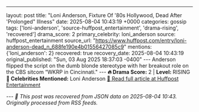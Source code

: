 ---

layout: post
title: "Loni Anderson, Fixture Of '80s Hollywood, Dead After 'Prolonged" Illness"
date: 2025-08-04 10:43:19 +0000
categories: gossip
tags: ['loni-anderson', 'source-huffpost_entertainment', 'drama-rising', 'recovered']
drama_score: 2
primary_celebrity: loni_anderson
source: huffpost_entertainment
source_url: "https://www.huffpost.com/entry/loni-anderson-dead_n_688fe190e4b01556427085c9"
mentions: {'loni_anderson': 2} recovered: true recovery_date: 2025-08-04 10:43:19 original_published: "Sun, 03 Aug 2025 18:37:03 -0400" --- Anderson flipped the script on the dumb blonde stereotype with her breakout role on the CBS sitcom “WKRP in Cincinnati." --- **🔥 Drama Score:** 2 | **Level:** RISING **👑 Celebrities Mentioned:** Loni Anderson [📰 Read full article at Huffpost Entertainment](https://www.huffpost.com/entry/loni-anderson-dead_n_688fe190e4b01556427085c9)

--- *🔄 This post was recovered from JSON data on 2025-08-04 10:43. Originally processed from RSS feeds.*